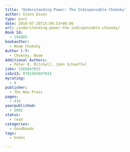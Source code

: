 ```yaml
---
title: 'Understanding Power: The Indispensable Chomsky'
author: Glenn Dixon
type: post
date: 2018-07-28T15:09:53+00:00
url: /understanding-power-the-indispensable-chomsky/
Book Id:
  - 194805
bookauthor:
  - Noam Chomsky
Author l-f:
  - Chomsky, Noam
Additional Authors:
  - Peter R. Mitchell, John Schoeffel
isbn: 1565847032
isbn13: 9781565847033
myrating:
  - 4
publisher:
  - The New Press
pages:
  - 416
yearpublished:
  - 2002
status:
  - read
categories:
  - GoodReads
tags:
  - books

---
```

